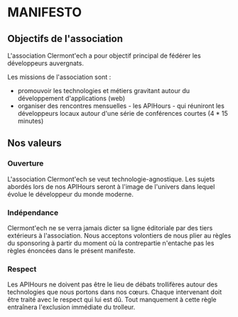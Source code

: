 # MANIFESTO

## Objectifs de l'association

L'association Clermont'ech a pour objectif principal de fédérer les développeurs
auvergnats.

Les missions de l'association sont :

* promouvoir les technologies et métiers gravitant autour du développement
  d'applications (web)
* organiser des rencontres mensuelles - les APIHours - qui réuniront les
  développeurs locaux autour d'une série de conférences courtes (4 * 15 minutes)

## Nos valeurs

### Ouverture

L'association Clermont'ech se veut technologie-agnostique. Les sujets abordés
lors de nos APIHours seront à l'image de l'univers dans lequel évolue le
développeur du monde moderne.

### Indépendance

Clermont'ech ne se verra jamais dicter sa ligne éditoriale par des tiers
extérieurs à l'association. Nous acceptons volontiers de nous plier au règles du
sponsoring à partir du moment où la contrepartie n'entache pas les règles
énoncées dans le présent manifeste.

### Respect

Les APIHours ne doivent pas être le lieu de débats trollifères autour des
technologies que nous portons dans nos cœurs. Chaque intervenant doit être
traité avec le respect qui lui est dû. Tout manquement à cette règle entraînera
l'exclusion immédiate du trolleur.
